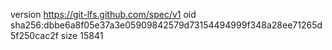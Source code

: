 version https://git-lfs.github.com/spec/v1
oid sha256:dbbe6a8f05e37a3e05909842579d73154494999f348a28ee71265d5f250cac2f
size 15841
